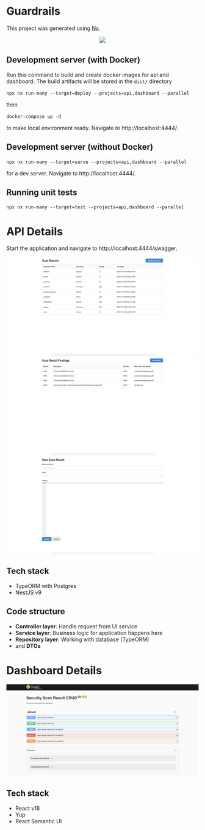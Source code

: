

# Guardrails

This project was generated using [Nx](https://nx.dev).

<p style="text-align: center;"><img src="https://raw.githubusercontent.com/nrwl/nx/master/images/nx-logo.png" width="450"></p>

## Development server (with Docker)

Run this command to build and create docker images for api and dashboard. The build artifacts will be stored in the `dist/` directory
```
npx nx run-many --target=deploy --projects=api,dashboard --parallel
```
then
```
docker-compose up -d
```
to make local environment ready. Navigate to http://localhost:4444/.

## Development server (without Docker)

```
npx nx run-many --target=serve --projects=api,dashboard --parallel
``` 
for a dev server. Navigate to http://localhost:4444/.

## Running unit tests

```
npx nx run-many --target=test --projects=api,dashboard --parallel
```

# API Details

Start the application and navigate to http://localhost:4444/swagger.

![scanresults](https://github.com/dhhthach/GuardRailsExercise/blob/main/screenshot/scanresults.png?raw=true)
![findings](https://github.com/dhhthach/GuardRailsExercise/blob/main/screenshot/findings.png?raw=true)
![scanresultnew](https://github.com/dhhthach/GuardRailsExercise/blob/main/screenshot/scanresultnew.png?raw=true)


## Tech stack
- TypeORM with Postgres
- NestJS v9

## Code structure 
- **Controller layer**: Handle request from UI service
- **Service layer**: Business logic for application happens here
- **Repository layer**: Working with database (TypeORM)
- and **DTOs**

# Dashboard Details

![Screen1](https://github.com/dhhthach/GuardRailsExercise/blob/main/screenshot/swagger.png?raw=true)


## Tech stack
- React v18
- Yup
- React Semantic UI

